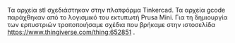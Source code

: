 Τα αρχεία stl σχεδιάστηκαν στην πλατφόρμα Tinkercad. Τα αρχεία gcode παράχθηκαν από το λογισμικό του εκτυπωτή Prusa Mini. Για τη δημιουργία των ερπυστριών τροποποιήσαμε σχέδια που βρήκαμε στην ιστοσελίδα https://www.thingiverse.com/thing:652851 .
